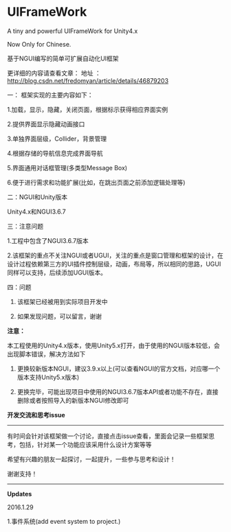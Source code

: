 # UIFrameWork
A tiny and powerful UIFrameWork for Unity4.x

Now Only for Chinese.

基于NGUI编写的简单可扩展自动化UI框架


更详细的内容请查看文章：
地址 ： http://blog.csdn.net/fredomyan/article/details/46879203


一： 框架实现的主要内容如下：

1.加载，显示，隐藏，关闭页面，根据标示获得相应界面实例 

2.提供界面显示隐藏动画接口 

3.单独界面层级，Collider，背景管理 

4.根据存储的导航信息完成界面导航 

5.界面通用对话框管理(多类型Message Box) 

6.便于进行需求和功能扩展(比如，在跳出页面之前添加逻辑处理等) 


二：NGUI和Unity版本

Unity4.x和NGUI3.6.7

三：注意问题

1.工程中包含了NGUI3.6.7版本

2.该框架的重点不关注NGUI或者UGUI，关注的重点是窗口管理和框架的设计，在设计过程依赖第三方的UI插件控制层级，动画，布局等，所以相同的思路，UGUI同样可以支持，后续添加UGUI版本。

四：问题

1. 该框架已经被用到实际项目开发中

2. 如果发现问题，可以留言，谢谢


**注意：**

本工程使用的Unity4.x版本，使用Unity5.x打开，由于使用的NGUI版本较低，会出现脚本错误，解决方法如下

1. 更换较新版本NGUI，建议3.9.x以上(可以查看NGUI的官方文档，对应哪一个版本支持Unity5.x版本)

2. 更换完毕，可能出现项目中使用的NGUI3.6.7版本API或者功能不存在，直接删除或者按照导入的新版本NGUI修改即可


**开发交流和思考issue**

************************************

有时间会针对该框架做一个讨论，直接点击issue查看，里面会记录一些框架思考，包括，针对某一个功能应该采用什么设计方案等等

希望有兴趣的朋友一起探讨，一起提升，一些参与思考和设计！

谢谢支持！

************************************

**Updates**

2016.1.29 

1.事件系统(add event system to project.)
